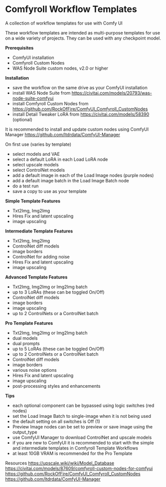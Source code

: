 # Comfyroll Workflow Templates
A collection of workflow templates for use with Comfy UI

These workflow templates are intended as multi-purpose templates for use on a wide variety of projects.
They can be used with any checkpoint model.

__Prerequisites__
* ComfyUI installation
* Comfyroll Custom Nodes
* WAS Node Suite custom nodes, v2.0 or higher

__Installation__
* save the workflow on the same drive as your ComfyUI installation
* install WAS Node Suite from https://civitai.com/models/20793/was-node-suite-comfyui
* install Comfyroll Custom Nodes from https://github.com/RockOfFire/ComfyUI_Comfyroll_CustomNodes
* install Detail Tweaker LoRA from https://civitai.com/models/58390 (optional)

It is recommended to install and update custom nodes using ComfyUI Manager
https://github.com/ltdrdata/ComfyUI-Manager

On first use (varies by template)
* select models and VAE
* select a default LoRA in each Load LoRA node
* select upscale models
* select ControlNet models
* add a default image in each of the Load Image nodes (purple nodes)
* add a default image batch in the Load Image Batch node
* do a test run
* save a copy to use as your template

__Simple Template Features__
* Txt2Img, Img2Img
* Hires Fix and latent upscaling
* image upscaling

__Intermediate Template Features__
* Txt2Img, Img2Img
* ControlNet diff models
* image borders
* ControlNet for adding noise
* Hires Fix and latent upscaling
* image upscaling

__Advanced Template Features__
* Txt2Img, Img2Img or Img2Img batch
* up to 3 LoRAs (these can be toggled On/Off)
* ControlNet diff models
* image borders
* image upscaling
* up to 2 ControlNets or a ControlNet batch

__Pro Template Features__
* Txt2Img, Img2Img or Img2Img batch
* dual models
* dual prompts
* up to 5 LoRAs (these can be toggled On/Off)
* up to 2 ControlNets or a ControlNet batch
* ControlNet diff models
* image borders
* various noise options
* Hires Fix and latent upscaling
* image upscaling
* post-processing styles and enhancements

__Tips__
* each optional component can be bypassed using logic switches (red nodes)
* set the Load Image Batch to single-image when it is not being used
* the default setting on all switches is Off (1)
* Preview Image nodes can be set to preview or save image using the output_type
* use ComfyUI Manager to download ControlNet and upscale models
* if you are new to ComfyUI it is recommended to start with the simple and intermediate templates in Comfyroll Template Workflows
* at least 10GB VRAM is recommended for the Pro Template

Resources
https://upscale.wiki/wiki/Model_Database
https://civitai.com/models/87609/comfyroll-custom-nodes-for-comfyui
https://github.com/RockOfFire/ComfyUI_Comfyroll_CustomNodes
https://github.com/ltdrdata/ComfyUI-Manager

